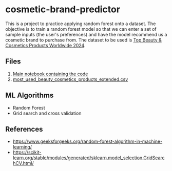 # cosmetic-brand-predictor
This is a project to practice applying random forest onto a dataset. The objective is to train a random forest model so that we can enter a set of sample inputs (the user's preferences) and have the model recommend us a cosmetic brand to purchase from. The dataset to be used is [Top Beauty & Cosmetics Products Worldwide 2024](https://www.kaggle.com/datasets/waqi786/most-used-beauty-cosmetics-products-in-the-world).

## Files
1. [Main notebook containing the code](https://github.com/jerrell-y/cosmetic-brand-predictor/blob/main/Recommendation%20system%20for%20beauty%20products%20using%20Random%20Forest.ipynb)
4. [most_used_beauty_cosmetics_products_extended.csv](https://github.com/jerrell-y/cosmetic-brand-predictor/blob/main/most_used_beauty_cosmetics_products_extended.csv)


## ML Algorithms
- Random Forest
- Grid search and cross validation


## References

- <https://www.geeksforgeeks.org/random-forest-algorithm-in-machine-learning/>
- <https://scikit-learn.org/stable/modules/generated/sklearn.model_selection.GridSearchCV.html/>
